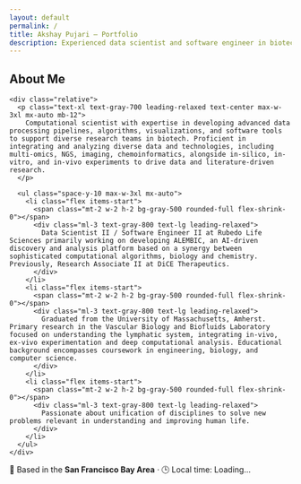 ```yaml
---
layout: default
permalink: /
title: Akshay Pujari — Portfolio
description: Experienced data scientist and software engineer in biotech, building AI-driven tools to unify biology, chemistry and computation.
---
```


<section id="about" class="py-24 px-6 md:px-16 bg-gradient-to-br from-white via-gray-50 to-white scroll-mt-24">
  <div class="max-w-5xl mx-auto">
    <h2 class="text-5xl font-extrabold text-center text-primary mb-16 tracking-tight">
      About Me
    </h2>

    <div class="relative">
      <p class="text-xl text-gray-700 leading-relaxed text-center max-w-3xl mx-auto mb-12">
        Computational scientist with expertise in developing advanced data processing pipelines, algorithms, visualizations, and software tools to support diverse research teams in biotech. Proficient in integrating and analyzing diverse data and technologies, including multi-omics, NGS, imaging, chemoinformatics, alongside in-silico, in-vitro, and in-vivo experiments to drive data and literature-driven research.
      </p>

      <ul class="space-y-10 max-w-3xl mx-auto">
        <li class="flex items-start">
          <span class="mt-2 w-2 h-2 bg-gray-500 rounded-full flex-shrink-0"></span>
          <div class="ml-3 text-gray-800 text-lg leading-relaxed">
            Data Scientist II / Software Engineer II at Rubedo Life Sciences primarily working on developing ALEMBIC, an AI-driven discovery and analysis platform based on a synergy between sophisticated computational algorithms, biology and chemistry. Previously, Research Associate II at DiCE Therapeutics.
          </div>
        </li>
        <li class="flex items-start">
          <span class="mt-2 w-2 h-2 bg-gray-500 rounded-full flex-shrink-0"></span>
          <div class="ml-3 text-gray-800 text-lg leading-relaxed">
            Graduated from the University of Massachusetts, Amherst. Primary research in the Vascular Biology and Biofluids Laboratory focused on understanding the lymphatic system, integrating in-vivo, ex-vivo experimentation and deep computational analysis. Educational background encompasses coursework in engineering, biology, and computer science.
          </div>
        </li>
        <li class="flex items-start">
          <span class="mt-2 w-2 h-2 bg-gray-500 rounded-full flex-shrink-0"></span>
          <div class="ml-3 text-gray-800 text-lg leading-relaxed">
            Passionate about unification of disciplines to solve new problems relevant in understanding and improving human life.
          </div>
        </li>
      </ul>
    </div>
  </div>
</section>

<section class="py-8 bg-white text-center text-gray-700">
  <p class="text-lg md:text-xl font-medium">
    📍 Based in the <strong>San Francisco Bay Area</strong> · 🕒 Local time: <span id="local-time" class="font-semibold">Loading...</span>
  </p>

  <script>
    function updateTime() {
      const options = {
        timeZone: 'America/Los_Angeles',
        hour: '2-digit',
        minute: '2-digit',
        hour12: true
      };
      const now = new Date().toLocaleTimeString('en-US', options);
      document.getElementById('local-time').textContent = now;
    }
    updateTime();
    setInterval(updateTime, 60000);
  </script>
</section>
